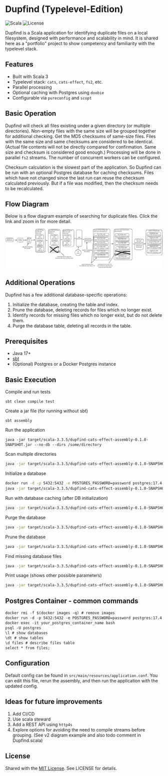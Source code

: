 # Dupfind (Typelevel-Edition)

![Scala](https://img.shields.io/badge/Scala-3-red)
![License](https://img.shields.io/github/license/crowjoe/dupfind-cats-effect)

Dupfind is a Scala application for identifying duplicate files on a local filesystem,
designed with performance and scalability in mind.
It is shared here as a "portfolio" project to show competency and familiarity with the typelevel stack.

## Features

- Built with Scala 3
- Typelevel stack: `cats`, `cats-effect`, `fs2`, etc.
- Parallel processing
- Optional caching with Postgres using `doobie`
- Configurable via `pureconfig` and `scopt`

## Basic Operation

Dupfind will check all files existing under a given directory 
(or multiple directories). 
Non-empty files with the same size will be grouped together for additional checking.
Get the MD5 checksums of same-size files.
Files with the same size and same checksums are considered to be identical.
(Actual file contents will not be directly compared for confirmation. 
Same size and checksum is considered good enough.) 
Processing will be done in parallel `fs2` streams. 
The number of concurrent workers can be configured.

Checksum calculation is the slowest part of the
application. So Dupfind can be run with an optional Postgres database for 
caching checksums. Files which have not changed since the last run can reuse 
the checksum calculated previously.  But if a file was 
modified, then the checksum needs to be recalculated.

## Flow Diagram

Below is a flow diagram example of searching for duplicate files.  Click the link and zoom in for more detail.

![Flow Diagram](./docs/v1/dupfind-cats-effect.svg)

## Additional Operations

Dupfind has a few additional database-specific operations:
1. Initialize the database, creating the table and index.
2. Prune the database, deleting records for files which no longer exist.
3. Identify records for missing files which no longer exist, but do not delete them.
4. Purge the database table, deleting all records in the table.

## Prerequisites
- Java 17+
- [sbt](https://www.scala-sbt.org/download.html)
- (Optional) Postgres or a Docker Postgres instance

## Basic Execution

Compile and run tests
```
sbt clean compile test
```

Create a jar file (for running without sbt)
```
sbt assembly
```

Run the application
```
java -jar target/scala-3.3.5/dupfind-cats-effect-assembly-0.1.0-SNAPSHOT.jar --no-db --dirs /some/directory
```

Scan multiple directories
```bash
java -jar target/scala-3.3.5/dupfind-cats-effect-assembly-0.1.0-SNAPSHOT.jar --no-db --dirs /some/dir,/another/dir,local/dir,../last/dir
```

Initialize a database
```bash
docker run -d -p 5432:5432 -e POSTGRES_PASSWORD=password postgres:17.4
java -jar target/scala-3.3.5/dupfind-cats-effect-assembly-0.1.0-SNAPSHOT.jar --init
```

Run with database caching (after DB initialization)
```bash
java -jar target/scala-3.3.5/dupfind-cats-effect-assembly-0.1.0-SNAPSHOT.jar --dirs /some/dir
```

Purge the database
```bash
java -jar target/scala-3.3.5/dupfind-cats-effect-assembly-0.1.0-SNAPSHOT.jar --dirs /some/dir --purge
```

Prune the database
```bash
java -jar target/scala-3.3.5/dupfind-cats-effect-assembly-0.1.0-SNAPSHOT.jar --dirs /some/dir --prune
```

Find missing database files
```bash
java -jar target/scala-3.3.5/dupfind-cats-effect-assembly-0.1.0-SNAPSHOT.jar --dirs /some/dir --missing
```

Print usage (shows other possible parameters)
```bash
java -jar target/scala-3.3.5/dupfind-cats-effect-assembly-0.1.0-SNAPSHOT.jar --help
```

## Postgres Container - common commands

```
docker rmi -f $(docker images -q) # remove images
docker run -d -p 5432:5432 -e POSTGRES_PASSWORD=password postgres:17.4
docker exec -it your_postgres_container_name bash
psql -U postgres
\l # show databases
\dt # show tables
\d files # describe files table
select * from files;
```

## Configuration
Default config can be found in `src/main/resources/application.conf`.
You can edit this file, rerun the assembly, and then run the application with the updated config.

## Ideas for future improvements
1. Add CI/CD
2. Use scala steward
3. Add a REST API using `http4s`
4. Explore options for avoiding the need to compile streams before grouping.  (See v2 diagram[](docs/v2/dupfind-cats-effect.svg) example and also todo comment in Dupfind.scala)

## License
Shared with the [MIT License]("https://opensource.org/license/MIT").
See LICENSE for details.
